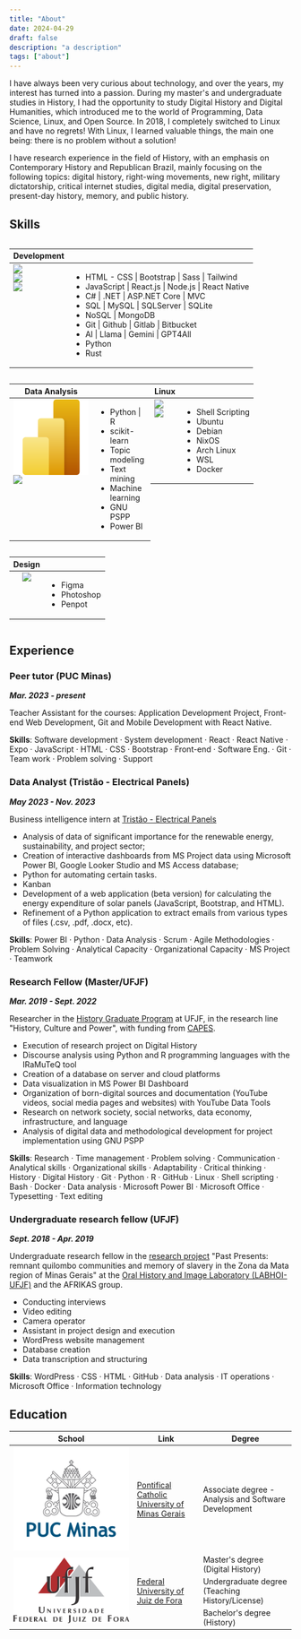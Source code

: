 ```yaml
---
title: "About"
date: 2024-04-29
draft: false
description: "a description"
tags: ["about"]
---
```

I have always been very curious about technology, and over the years, my interest has turned into a passion. During my master's and undergraduate studies in History, I had the opportunity to study Digital History and Digital Humanities, which introduced me to the world of Programming, Data Science, Linux, and Open Source. In 2018, I completely switched to Linux and have no regrets! With Linux, I learned valuable things, the main one being: there is no problem without a solution!

I have research experience in the field of History, with an emphasis on Contemporary History and Republican Brazil, mainly focusing on the following topics: digital history, right-wing movements, new right, military dictatorship, critical internet studies, digital media, digital preservation, present-day history, memory, and public history.


## Skills 

<div style="display: flex; flex-wrap: wrap;">
<table>
    <thead>
        <tr>
            <th>Development</th>
            <th></th>
        </tr>
    </thead>
    <tbody>
        <tr>
             <td style="display: flex; flex-direction: column; justify-content: center;">
                    <img class="customEntitityLogo" src= "https://cdn.jsdelivr.net/gh/devicons/devicon/icons/react/react-original-wordmark.svg"/>
                    <img class="customEntitityLogo" src= "https://cdn.jsdelivr.net/gh/devicons/devicon/icons/dot-net/dot-net-original-wordmark.svg"/>
                    <img class="customEntitityLogo" src= "https://cdn.jsdelivr.net/gh/devicons/devicon/icons/github/github-original.svg"/>
                </td>
            <td style="vertical-align: middle;">
                <ul>
                    <li>HTML - CSS | Bootstrap | Sass | Tailwind</li>
                    <li>JavaScript | React.js | Node.js | React Native</li>
                    <li>C# | .NET | ASP.NET Core | MVC</li>
                    <li>SQL | MySQL | SQLServer | SQLite</li>
                    <li>NoSQL | MongoDB</li>
                    <li>Git | Github | Gitlab | Bitbucket</li>
                    <li>AI | Llama | Gemini | GPT4All</li>
                    <li>Python</li>
                    <li>Rust</li>
                </ul>
            </td>
        </tr>
    </tbody>
</table>

<table style="width: 50%;">
    <thead>
        <tr>
            <th>Data Analysis</th>
            <th></th>
        </tr>
    </thead>
    <tbody>
        <tr>
            <td style="display: flex; flex-direction: column; justify-content: center;">
                <img class="customEntitityLogo" src= "powerBi.svg"/>
                <img class="customEntitityLogo" src= "https://cdn.jsdelivr.net/gh/devicons/devicon/icons/python/python-original-wordmark.svg"/>
            </td>
            <td style="vertical-align: middle;">
                <ul>
                <li>Python | R</li>
                <li>scikit-learn</li>
                <li>Topic modeling</li>
                <li>Text mining</li>
                <li>Machine learning</li>
                <li>GNU PSPP</li>
                <li>Power BI </li>
            </ul>
        </td>
    </tbody>
</table>

<table style="width: 50%;">
    <thead>
        <tr>
            <th>Linux</th>
            <th></th>
        </tr>
    </thead>
    <tbody>
        <tr>
            <td style="display: flex; flex-direction: column; justify-content: center;">
                <img class="customEntitityLogo" src= "https://cdn.jsdelivr.net/gh/devicons/devicon/icons/linux/linux-original.svg"/>
                <img class="customEntitityLogo" src= "https://cdn.jsdelivr.net/gh/devicons/devicon/icons/debian/debian-original.svg"/>
            </td>
            <td style="vertical-align: middle;">
                <ul>
                    <li>Shell Scripting</li>
                    <li>Ubuntu</li>
                    <li>Debian</li>
                    <li>NixOS</li>
                    <li>Arch Linux</li>
                    <li>WSL</li>
                    <li>Docker</li>
                </ul>
            </td>
        </tr>
    </tbody>
</table>

<table style="width: 50%;">
    <thead>
        <tr>
            <th>Design</th>
            <th></th>
        </tr>
    </thead>
    <tbody>
        <tr>
            <td style="display: flex; justify-content: center;">
                <img class="customEntitityLogo" src= "https://cdn.jsdelivr.net/gh/devicons/devicon/icons/figma/figma-original.svg"/>
            </td>
            <td style="vertical-align: middle;">
                <ul>
                <li>Figma</li>
                <li>Photoshop</li>
                <li>Penpot</li>
            </ul>
        </td>
    </tbody>
</table>
</div>

## Experience

### **Peer tutor (PUC Minas)** 
***Mar. 2023 - present***

Teacher Assistant for the courses: Application Development Project, Front-end Web Development, Git and Mobile Development with React Native.

**Skills**: Software development · System development · React · React Native · Expo · JavaScript · HTML · CSS · Bootstrap · Front-end · Software Eng. · Git · Team work · Problem solving · Support

### **Data Analyst (Tristão - Electrical Panels)** 
***May 2023 - Nov. 2023***

Business intelligence intern at [Tristão - Electrical Panels](https://tristao.ind.br)

- Analysis of data of significant importance for the renewable energy, sustainability, and project sector;
- Creation of interactive dashboards from MS Project data using Microsoft Power BI, Google Looker Studio and MS Access database;
- Python for automating certain tasks.
- Kanban
- Development of a web application (beta version) for calculating the energy expenditure of solar panels (JavaScript, Bootstrap, and HTML).
- Refinement of a Python application to extract emails from various types of files (.csv, .pdf, .docx, etc).

**Skills**: Power BI · Python · Data Analysis · Scrum · Agile Methodologies · Problem Solving · Analytical Capacity · Organizational Capacity · MS Project · Teamwork

### **Research Fellow (Master/UFJF)** 
***Mar. 2019 - Sept. 2022***

Researcher in the [History Graduate Program](https://www2.ufjf.br/ppghistoria/) at UFJF, in the research line "History, Culture and Power", with funding from [CAPES](https://www.gov.br/capes/).

- Execution of research project on Digital History
- Discourse analysis using Python and R programming languages with the IRaMuTeQ tool
- Creation of a database on server and cloud platforms
- Data visualization in MS Power BI Dashboard
- Organization of born-digital sources and documentation (YouTube videos, social media pages and websites) with YouTube Data Tools
- Research on network society, social networks, data economy, infrastructure, and language
- Analysis of digital data and methodological development for project implementation using GNU PSPP


**Skills**: Research · Time management · Problem solving · Communication · Analytical skills · Organizational skills · Adaptability · Critical thinking · History · Digital History · Git · Python · R · GitHub · Linux · Shell scripting · Bash · Docker · Data analysis · Microsoft Power BI · Microsoft Office · Typesetting · Text editing

### **Undergraduate research fellow (UFJF)**
***Sept. 2018 - Apr. 2019***

Undergraduate research fellow in the [research project](https://www.ufjf.br/labhoi/juiz-de-fora-cidade-negra-centro-de-referencia-sobre-a-memoria-negra-em-juiz-de-fora/indice-acervo-juiz-de-fora-cidade-negra/) "Past Presents: remnant quilombo communities and memory of slavery in the Zona da Mata region of Minas Gerais" at the [Oral History and Image Laboratory (LABHOI-UFJF)](https://www.ufjf.br/labhoi/) and the AFRIKAS group.

- Conducting interviews
- Video editing
- Camera operator
- Assistant in project design and execution
- WordPress website management
- Database creation
- Data transcription and structuring

**Skills**: WordPress · CSS · HTML · GitHub · Data analysis · IT operations · Microsoft Office · Information technology

## Education

<table>
    <thead>
        <tr>
            <th>School</th>
            <th>Link</th>
            <th>Degree</th>
        </tr>
    </thead>
    <tbody>
        <tr>
            <td rowspan=2 style="vertical-align: middle;"><img class="customEntitityLogo" src="pucminas.png"/></td>
            <td rowspan=2 style="vertical-align: middle;"><a href="https://pucminas.br" target="_blank">Pontifical Catholic University of Minas Gerais</a></td>
        </tr>
        <tr>
            <td style="vertical-align: middle;">Associate degree - Analysis and Software Development</td>
        </tr>
        <tr>
            <td rowspan=4 style="vertical-align: middle;"><img class="customEntitityLogo" src="ufjf.png"/></td>
            <td rowspan=4 style="vertical-align: middle;"><a href="https://ufjf.br" target="_blank">Federal University of Juiz de Fora</a></td>
        </tr>
        <tr>
            <td style="vertical-align: middle;">Master's degree (Digital History)</td>
        </tr>
        <tr>
            <td style="vertical-align: middle;">Undergraduate degree (Teaching History/License)</td>
        </tr>
        <tr>
            <td style="vertical-align: middle;">Bachelor's degree (History)</td>
        </tr>
    </tbody>
</table>
